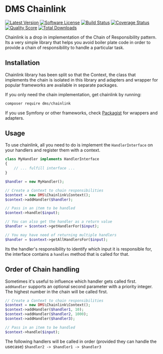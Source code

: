 # DMS Chainlink

[![Latest Version](https://img.shields.io/github/release/rdohms/chainlink.svg?style=flat-square)](https://github.com/rdohms/chainlink/releases)
[![Software License](https://img.shields.io/badge/license-MIT-brightgreen.svg?style=flat-square)](LICENSE.md)
[![Build Status](https://img.shields.io/travis/rdohms/chainlink/master.svg?style=flat-square)](https://travis-ci.org/rdohms/chainlink)
[![Coverage Status](https://img.shields.io/scrutinizer/coverage/g/rdohms/chainlink.svg?style=flat-square)](https://scrutinizer-ci.com/g/rdohms/chainlink/code-structure)
[![Quality Score](https://img.shields.io/scrutinizer/g/rdohms/chainlink.svg?style=flat-square)](https://scrutinizer-ci.com/g/rdohms/chainlink)
[![Total Downloads](https://img.shields.io/packagist/dt/rdohms/chainlink.svg?style=flat-square)](https://packagist.org/packages/rdohms/chainlink)

Chainlink is a drop in implementation of the Chain of Responsibility pattern. Its a very simple library that helps you avoid boiler plate code in order to provide a chain of responsibility to handle a particular task.

## Installation

Chainlink library has been split so that the Context, the class that implements the chain is isolated in this library and adapters and wrapper for popular frameworks are available in separate packages.

If you only need the chain implementation, get chainlink by running:

```sh
composer require dms/chainlink
```

If you use Symfony or other frameworks, check [Packagist](http://packagist.org/packages/dms/) for wrappers and adapters.

## Usage

To use chainlink, all you need to do is implement the `HandlerInterface` on your handlers and register them with a context.

```php
class MyHandler implements HandlerInterface
{
    // ... fulfill interface ...
}

$handler = new MyHandler();

// Create a Context to chain responsibilities
$context = new DMS\Chainlink\Context();
$context->addHandler($handler);

// Pass in an item to be handled
$context->handle($input);

// You can also get the handler as a return value
$handler = $context->getHandlerFor($input);

// You may have need of returning multiple handlers
$handler = $context->getAllHandlersFor($input);
```

Its the handler's responsibility to identify which input it is responsible for, the interface contains a `handles` method that is called for that.

## Order of Chain handling

Sometimes it's useful to influence which handler gets called first. `addHandler` supports an optional second parameter with a priority integer. The highest number in the chain will be called first.

```php
// Create a Context to chain responsibilities
$context = new DMS\Chainlink\Context();
$context->addHandler($handler1, 10);
$context->addHandler($handler2, 1000);
$context->addHandler($handler3);

// Pass in an item to be handled
$context->handle($input);
```

The following handlers will be called in order (provided they can handle the usecase) `$handler2 -> $handler1 -> $handler3`
